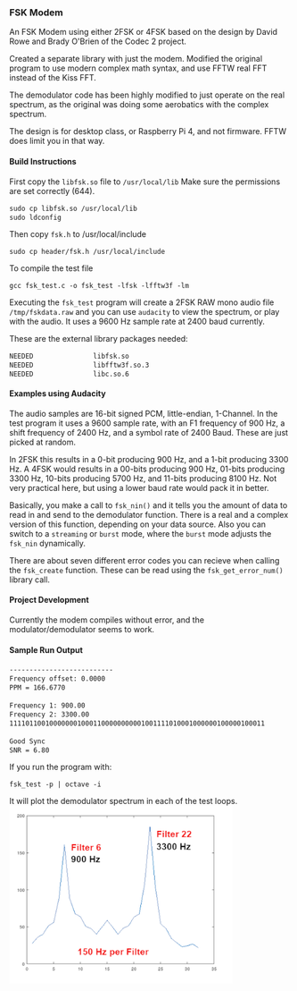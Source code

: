 ### FSK Modem
An FSK Modem using either 2FSK or 4FSK based on the design by David Rowe and Brady O'Brien of the Codec 2 project.

Created a separate library with just the modem. Modified the original program to use modern complex math syntax, and use FFTW real FFT instead of the Kiss FFT.

The demodulator code has been highly modified to just operate on the real spectrum, as the original was doing some aerobatics with the complex spectrum.

The design is for desktop class, or Raspberry Pi 4, and not firmware. FFTW does limit you in that way.
#### Build Instructions
First copy the ```libfsk.so``` file to ```/usr/local/lib``` Make sure the permissions are set correctly (644).
```
sudo cp libfsk.so /usr/local/lib
sudo ldconfig
```
Then copy ```fsk.h``` to /usr/local/include
```
sudo cp header/fsk.h /usr/local/include
```
To compile the test file
```
gcc fsk_test.c -o fsk_test -lfsk -lfftw3f -lm
```
Executing the ```fsk_test``` program will create a 2FSK RAW mono audio file ```/tmp/fskdata.raw``` and you can use ```audacity``` to view the spectrum, or play with the audio. It uses a 9600 Hz sample rate at 2400 baud currently.

These are the external library packages needed:
```
NEEDED               libfsk.so
NEEDED               libfftw3f.so.3
NEEDED               libc.so.6
```
#### Examples using Audacity
The audio samples are 16-bit signed PCM, little-endian, 1-Channel. In the test program it uses a 9600 sample rate, with an F1 frequency of 900 Hz, a shift frequency of 2400 Hz, and a symbol rate of 2400 Baud. These are just picked at random.

In 2FSK this results in a 0-bit producing 900 Hz, and a 1-bit producing 3300 Hz. A 4FSK would results in a 00-bits producing 900 Hz, 01-bits producing 3300 Hz, 10-bits producing 5700 Hz, and 11-bits producing 8100 Hz. Not very practical here, but using a lower baud rate would pack it in better.

Basically, you make a call to ```fsk_nin()``` and it tells you the amount of data to read in and send to the demodulator function. There is a real and a complex version of this function, depending on your data source. Also you can switch to a ```streaming``` or ```burst``` mode, where the ```burst``` mode adjusts the ```fsk_nin``` dynamically.

There are about seven different error codes you can recieve when calling the ```fsk_create``` function. These can be read using the ```fsk_get_error_num()``` library call.
#### Project Development
Currently the modem compiles without error, and the modulator/demodulator seems to work.
#### Sample Run Output
```
--------------------------
Frequency offset: 0.0000
PPM = 166.6770

Frequency 1: 900.00
Frequency 2: 3300.00
1111011001000000010001100000000001001111010001000000100000100011

Good Sync
SNR = 6.80
```
If you run the program with:
```
fsk_test -p | octave -i
```
It will plot the demodulator spectrum in each of the test loops.  
<img src="spectrum-plot.png" width="400">
